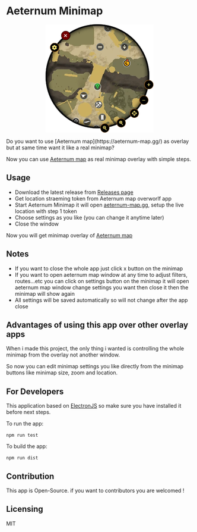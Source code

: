 # Aeternum Minimap
<p align="center"><img align="center" src="minimap.png"></p>
Do you want to use [Aeternum map](https://aeternum-map.gg/) as overlay but at same time want it like a real minimap?

Now you can use [Aeternum map](https://aeternum-map.gg/) as real minimap overlay with simple steps.

## Usage
- Download the latest release from [Releases page](https://github.com/D4rkTT/aeternum-minimap/releases)
- Get location straeming token from Aeternum map overworlf app
- Start Aeternum Minimap it will open [aeternum-map.gg](https://aeternum-map.gg/), setup the live location with step 1 token
- Choose settings as you like (you can change it anytime later)
- Close the window

Now you will get minimap overlay of [Aeternum map](https://aeternum-map.gg/)

## Notes
- If you want to close the whole app just click x button on the minimap
- If you want to open aeternum map window at any time to adjust filters, routes...etc you can click on settings button on the minimap it will open aeternum map window change settings you want then close it then the minimap will show again
- All settings will be saved automatically so will not change after the app close

## Advantages of using this app over other overlay apps
When i made this project, the only thing i wanted is controlling the whole minimap from the overlay not another window.

So now you can edit minimap settings you like directly from the minimap buttons like minimap size, zoom and location.

## For Developers
This application based on [ElectronJS](https://www.electronjs.org) so make sure you have installed it before next steps.

To run the app:
```
npm run test 
```

To build the app:
``` 
npm run dist 
```

## Contribution

This app is Open-Source. if you want to contributors you are welcomed !

## Licensing

MIT
